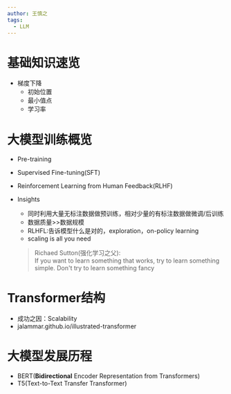 ```yaml
---
author: 王慎之
tags:
  - LLM
---
```


# 基础知识速览

- 梯度下降
	- 初始位置
	- 最小值点
	- 学习率

# 大模型训练概览

- Pre-training
- Supervised Fine-tuning(SFT)
- Reinforcement Learning from Human Feedback(RLHF)
- Insights
	- 同时利用大量无标注数据做预训练，相对少量的有标注数据做微调/后训练
	- 数据质量>>数据规模
	- RLHFL:告诉模型什么是对的，exploration，on-policy learning
	- scaling is all you need

	>Richaed Sutton(强化学习之父):  
	>	If you want to learn something that works, try to learn something simple. Don't try to learn something fancy

# Transformer结构

- 成功之因：Scalability
- jalammar.github.io/illustrated-transformer

# 大模型发展历程

- BERT(**Bidirectional** Encoder Representation from Transformers)
- T5(Text-to-Text Transfer Transformer)
